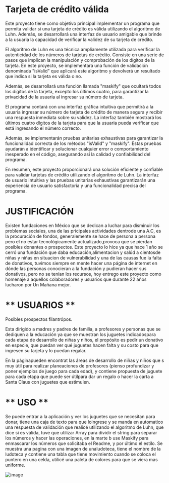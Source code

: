 # Tarjeta de crédito válida


Este proyecto tiene como objetivo principal implementar un programa que permita validar si una tarjeta de crédito es válida utilizando el algoritmo de Luhn. Además, se desarrollará una interfaz de usuario amigable que brinde a la usuaria la capacidad de verificar la validez de su tarjeta de crédito.

El algoritmo de Luhn es una técnica ampliamente utilizada para verificar la autenticidad de los números de tarjetas de crédito. Consiste en una serie de pasos que implican la manipulación y comprobación de los dígitos de la tarjeta. En este proyecto, se implementará una función de validación denominada "isValid" que aplicará este algoritmo y devolverá un resultado que indica si la tarjeta es válida o no.

Además, se desarrollará una función llamada "maskify" que ocultará todos los dígitos de la tarjeta, excepto los últimos cuatro, para garantizar la privacidad de la usuaria al ingresar su número de tarjeta.

El programa contará con una interfaz gráfica intuitiva que permitirá a la usuaria ingresar su número de tarjeta de crédito de manera segura y recibir una respuesta inmediata sobre su validez. La interfaz también mostrará los últimos cuatro dígitos de la tarjeta para que la usuaria pueda verificar que está ingresando el número correcto.

Además, se implementarán pruebas unitarias exhaustivas para garantizar la funcionalidad correcta de los métodos "isValid" y "maskify". Estas pruebas ayudarán a identificar y solucionar cualquier error o comportamiento inesperado en el código, asegurando así la calidad y confiabilidad del programa.

En resumen, este proyecto proporcionará una solución eficiente y confiable para validar tarjetas de crédito utilizando el algoritmo de Luhn. La interfaz de usuario intuitiva y las pruebas unitarias exhaustivas garantizarán una experiencia de usuario satisfactoria y una funcionalidad precisa del programa.

# JUSTIFICACIÓN

Existen fundaciones en México que se dedican a luchar para disminuir los problemas sociales, una de las pricipales actividades dentrode una A.C, es la procuración de fondos, generalemente se hace de persona a persona pero el no estar tecnológicamente actualizado,provoca que se pierdan posibles donantes o prospectos.
Este proyecto lo hice ya que hace 1 año se cerró una fundación que daba educación,alimentacion y salúd a cientosde niñas y niñas en situacion de vulnerabilidad y una de las causas fue la falta de donativos, tuvimos siempre en mente hacer una página de internet en dónde las personas conocieran a la fundación y pudieran hacer sus donativos, pero no se tenían los recursos, hoy entrego este proyecto como homenaje a aquellos colaboradores y usuarios que durante 22 años lucharon por Un Mañana mejor.

# ** USUARIOS **  
Posibles prospectos filantrópos.

Esta dirigido a madres y padres de familia, a profesores y personas que se dediquen a la educación ya que se muestran los juguetes indicadospara cada etapa de desarrollo de niñas y niños, el propósito es pedir un donativo en especie, que puedan ver qué juguetes hacen falta y su costo para que ingresen su tarjeta y lo puedan regalar.

En la páginapueden encontrat las áreas de desarrollo de niñas y niños que s muy útil para realizar planeaciones de profesores (pienso profundizar y poner ejemplos de juego para cada edad), y contiene propuesta de juguete para cada etapa que puede ser útilpara dar un regalo o hacer la carta a Santa Claus con juguetes que estimulen.

# ** USO **  

Se puede entrar a la aplicación y ver los juguetes que se necesitan para donar, tiene una caja de texto para que loingrese y se manda en automatico una respuesta de validación que realicé utilizando el algoritmo de Luhn, que dice si es válida, tuve  que utilizar Array para dividir el string para separar los números y hacer las operaciones, en la marte b use Maskify para enmascarar los números que solicitaba el Readme, y por último el estilo.
Se muestra una pagina con una imagen de unaludoteca, tiene el nombre de la ludoteca y contiene una tabla que tiene movimiento cuando se coloca el puntero en una celda, utilicé una paleta de colores para que se viera mas uniforme.

![image](https://github.com/Xoch09/Xoch09.github.io/assets/122556265/49d5bb22-8323-4b7e-b20f-6605c14bafed)




